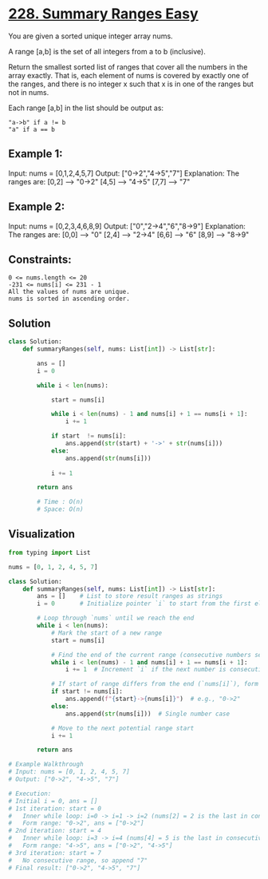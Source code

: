 # [228. Summary Ranges Easy](https://leetcode.com/problems/summary-ranges/description/)

You are given a sorted unique integer array nums.

A range [a,b] is the set of all integers from a to b (inclusive).

Return the smallest sorted list of ranges that cover all the numbers in the array exactly. That is, each element of nums is covered by exactly one of the ranges, and there is no integer x such that x is in one of the ranges but not in nums.

Each range [a,b] in the list should be output as:

    "a->b" if a != b
    "a" if a == b

## **Example 1:**

Input: nums = [0,1,2,4,5,7]
Output: ["0->2","4->5","7"]
Explanation: The ranges are:
[0,2] --> "0->2"
[4,5] --> "4->5"
[7,7] --> "7"

## **Example 2:**

Input: nums = [0,2,3,4,6,8,9]
Output: ["0","2->4","6","8->9"]
Explanation: The ranges are:
[0,0] --> "0"
[2,4] --> "2->4"
[6,6] --> "6"
[8,9] --> "8->9"

 
## **Constraints:**

    0 <= nums.length <= 20
    -231 <= nums[i] <= 231 - 1
    All the values of nums are unique.
    nums is sorted in ascending order.

## Solution
```python
class Solution:
    def summaryRanges(self, nums: List[int]) -> List[str]:

        ans = []
        i = 0

        while i < len(nums):

            start = nums[i]

            while i < len(nums) - 1 and nums[i] + 1 == nums[i + 1]:
                i += 1

            if start  != nums[i]:
                ans.append(str(start) + '->' + str(nums[i]))
            else:
                ans.append(str(nums[i]))
            
            i += 1

        return ans

        # Time : O(n)
        # Space: O(n)
```

## **Visualization**

```python
from typing import List

nums = [0, 1, 2, 4, 5, 7]

class Solution:
    def summaryRanges(self, nums: List[int]) -> List[str]:
        ans = []    # List to store result ranges as strings
        i = 0       # Initialize pointer `i` to start from the first element

        # Loop through `nums` until we reach the end
        while i < len(nums):
            # Mark the start of a new range
            start = nums[i]  

            # Find the end of the current range (consecutive numbers sequence)
            while i < len(nums) - 1 and nums[i] + 1 == nums[i + 1]: 
                i += 1  # Increment `i` if the next number is consecutive

            # If start of range differs from the end (`nums[i]`), form a range
            if start != nums[i]:
                ans.append(f"{start}->{nums[i]}")  # e.g., "0->2"
            else:
                ans.append(str(nums[i]))  # Single number case

            # Move to the next potential range start
            i += 1

        return ans

# Example Walkthrough
# Input: nums = [0, 1, 2, 4, 5, 7]
# Output: ["0->2", "4->5", "7"]

# Execution:
# Initial i = 0, ans = []
# 1st iteration: start = 0
#   Inner while loop: i=0 -> i=1 -> i=2 (nums[2] = 2 is the last in consecutive range)
#   Form range: "0->2", ans = ["0->2"]
# 2nd iteration: start = 4
#   Inner while loop: i=3 -> i=4 (nums[4] = 5 is the last in consecutive range)
#   Form range: "4->5", ans = ["0->2", "4->5"]
# 3rd iteration: start = 7
#   No consecutive range, so append "7"
# Final result: ["0->2", "4->5", "7"]
```